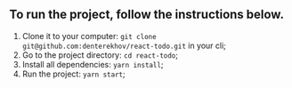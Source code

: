 ## To run the project, follow the instructions below.

1. Clone it to your computer: `git clone git@github.com:denterekhov/react-todo.git` in your cli;
2. Go to the project directory: `cd react-todo`;
3. Install all dependencies: `yarn install`;
4. Run the project: `yarn start`;
